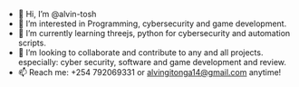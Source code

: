 - 👋 Hi, I’m @alvin-tosh
- 👀 I’m interested in Programming, cybersecurity and game development.
- 🌱 I’m currently learning threejs, python for cybersecurity and automation scripts.
- 💞️ I’m looking to collaborate and contribute to any and all projects. especially: cyber security, software and game development and review.
- 📫 Reach me: +254 792069331 or alvingitonga14@gmail.com anytime!

<!---
alvin-tosh/alvin-tosh is a ✨ special ✨ repository because its `README.md` (this file) appears on your GitHub profile.
You can click the Preview link to take a look at your changes.
--->
